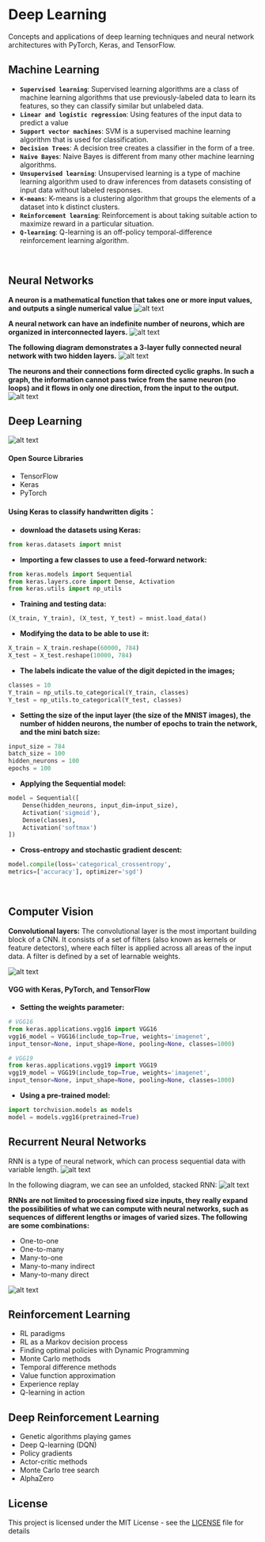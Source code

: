 # Deep Learning
Concepts and applications of deep learning techniques and neural network architectures with PyTorch, Keras, and TensorFlow.
<br/>

## Machine Learning 

- **`Supervised learning`**: Supervised learning algorithms are a class of machine learning algorithms that use previously-labeled data to learn its features, so they can classify similar but unlabeled data.
- **`Linear and logistic regression`**: Using features of the input data to predict a value
- **`Support vector machines`**: SVM is a supervised machine learning algorithm that is used for classification. 
- **`Decision Trees`**: A decision tree creates a classifier in the form of a tree.
- **`Naive Bayes`**: Naive Bayes is different from many other machine learning algorithms.
- **`Unsupervised learning`**: Unsupervised learning is a type of machine learning algorithm used to draw inferences from datasets      consisting of input data without labeled responses.
- **`K-means`**: K-means is a clustering algorithm that groups the elements of a dataset into k distinct clusters.
- **`Reinforcement learning`**: Reinforcement is about taking suitable action to maximize reward in a particular situation. 
- **`Q-learning`**: Q-learning is an off-policy temporal-difference reinforcement learning algorithm. 
<br/>


## Neural Networks

**A neuron is a mathematical function that takes one or more input values, and outputs a single numerical value**
![alt text](https://github.com/David-SF2290/Deep-Learning/blob/master/Graph_Doc/Neurons.JPG)

**A neural network can have an indefinite number of neurons, which are organized in interconnected layers.** 
![alt text](https://github.com/David-SF2290/Deep-Learning/blob/master/Graph_Doc/Layers.JPG)

**The following diagram demonstrates a 3-layer fully connected neural network with two hidden layers.** 
![alt text](https://github.com/David-SF2290/Deep-Learning/blob/master/Graph_Doc/Multi-layer.JPG)

**The neurons and their connections form directed cyclic graphs. In such a graph, the information cannot pass twice from the same neuron (no loops) and it flows in only one direction, from the input to the output.**
![alt text](https://github.com/David-SF2290/Deep-Learning/blob/master/Graph_Doc/Directed%20Cyclic%20Graphs.JPG)


## Deep Learning 

![alt text](https://github.com/David-SF2290/Deep-Learning/blob/master/Graph_Doc/Deep%20Learning.JPG)

#### Open Source Libraries
- TensorFlow
- Keras
- PyTorch

#### Using Keras to classify handwritten digits： 
 - **download the datasets using Keras:**
```python
from keras.datasets import mnist
```
- **Importing a few classes to use a feed-forward network:**
```python
from keras.models import Sequential
from keras.layers.core import Dense, Activation
from keras.utils import np_utils
```
- **Training and testing data:**
```python
(X_train, Y_train), (X_test, Y_test) = mnist.load_data()
```
- **Modifying the data to be able to use it:**
```python
X_train = X_train.reshape(60000, 784)
X_test = X_test.reshape(10000, 784)
```
- **The labels indicate the value of the digit depicted in the images;**
```python
classes = 10
Y_train = np_utils.to_categorical(Y_train, classes)
Y_test = np_utils.to_categorical(Y_test, classes)
```
- **Setting the size of the input layer (the size of the MNIST images), the number of hidden neurons, the number of epochs to train the network, and the mini batch size:** 
```python
input_size = 784
batch_size = 100
hidden_neurons = 100
epochs = 100
```
- **Applying the Sequential model:** 
```python
model = Sequential([
    Dense(hidden_neurons, input_dim=input_size),
    Activation('sigmoid'),
    Dense(classes),
    Activation('softmax')
])
```
- **Cross-entropy and stochastic gradient descent:**
```python
model.compile(loss='categorical_crossentropy',
metrics=['accuracy'], optimizer='sgd')
```
<br/> 

## Computer Vision 

**Convolutional layers:**
The convolutional layer is the most important building block of a CNN. It consists of a set of filters (also known as kernels or feature detectors), where each filter is applied across all areas of the input data. A filter is defined by a set of learnable weights. 

![alt text](https://github.com/David-SF2290/Deep-Learning/blob/master/Graph_Doc/CNN.JPG)


#### VGG with Keras, PyTorch, and TensorFlow

- **Setting the weights parameter:**
```python
# VGG16
from keras.applications.vgg16 import VGG16
vgg16_model = VGG16(include_top=True, weights='imagenet',
input_tensor=None, input_shape=None, pooling=None, classes=1000)
```

```python
# VGG19
from keras.applications.vgg19 import VGG19
vgg19_model = VGG19(include_top=True, weights='imagenet',
input_tensor=None, input_shape=None, pooling=None, classes=1000)
```

- **Using a pre-trained model:** 
```python
import torchvision.models as models
model = models.vgg16(pretrained=True)
```


## Recurrent Neural Networks
RNN is a type of neural network, which can process sequential data with variable length.
![alt text](https://github.com/David-SF2290/Deep-Learning/blob/master/Graph_Doc/RNN.JPG)


In the following diagram, we can see an unfolded, stacked RNN:
![alt text](https://github.com/David-SF2290/Deep-Learning/blob/master/Graph_Doc/RNN2.JPG)

**RNNs are not limited to processing fixed size inputs, they really expand the possibilities of what we can compute with neural networks, such as sequences of different lengths or images of varied sizes. The following are some combinations:**
- One-to-one
- One-to-many
- Many-to-one
- Many-to-many indirect
- Many-to-many direct

![alt text](https://github.com/David-SF2290/Deep-Learning/blob/master/Graph_Doc/RNN3.JPG)


## Reinforcement Learning
- RL paradigms
- RL as a Markov decision process
- Finding optimal policies with Dynamic Programming
- Monte Carlo methods
- Temporal difference methods
- Value function approximation
- Experience replay
- Q-learning in action

## Deep Reinforcement Learning

- Genetic algorithms playing games
- Deep Q-learning (DQN)
- Policy gradients
- Actor-critic methods
- Monte Carlo tree search
- AlphaZero

## License
This project is licensed under the MIT License - see the [LICENSE](LICENSE) file for details

